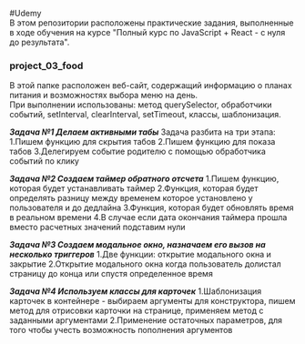 #Udemy  
В этом репозитории расположены практические задания, выполненные в ходе обучения на курсе "Полный курс по JavaScript + React - с нуля до результата".
### project_03_food
В этой папке расположен веб-сайт, содержащий информацию о планах питания и возможностях выбора меню на день.  
При выполнении использованы: метод querySelector, обработчики событий, setInterval, clearInterval, setTimeout, классы, шаблонизация.

***Задача №1 Делаем активными табы***
Задача разбита на три этапа:
1.Пишем функцию для скрытия табов
2.Пишем функцию для показа табов
3.Делегируем событие родителю с помощью обработчика событий по клику

***Задача №2 Создаем таймер обратного отсчета***
1.Пишем функцию, которая будет устанавливать таймер
2.Функция, которая будет определять разницу между временем которое установлено у пользователя и до дедлайна
3.Функция, которая будет обновлять время в реальном времени
4.В случае если дата окончания таймера прошла вместо расчетных значений подставим нули

***Задача №3 Создаем модальное окно, назначаем его вызов на несколько триггеров***
1.Две функции: открытие модального окна и закрытие
2.Открытие модального окна когда пользователь долистал страницу до конца или спустя определенное время 

***Задача №4 Используем классы для карточек***
1.Шаблонизация карточек в контейнере - выбираем аргументы для конструктора, пишем метод для отрисовки карточки на странице, применяем метод с заданными аргументами
2.Применение остаточных параметров, для того чтобы учесть возможность пополнения аргументов